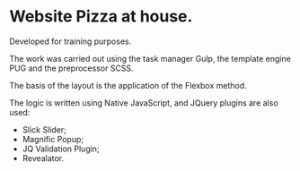 # Website Pizza at house.

Developed for training purposes.

The work was carried out using the task manager Gulp, the template engine PUG and the preprocessor SCSS.

The basis of the layout is the application of the Flexbox method.

The logic is written using Native JavaScript, and JQuery plugins are also used:
* Slick Slider;
* Magnific Popup;
* JQ Validation Plugin;
* Revealator.
